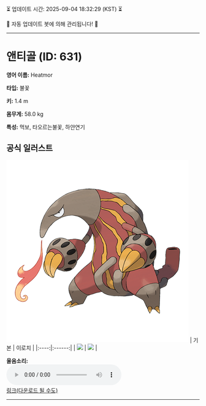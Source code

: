 
⏳ 업데이트 시간: 2025-09-04 18:32:29 (KST) ⏳

🤖 자동 업데이트 봇에 의해 관리됩니다! 🤖

---

# 앤티골 (ID: 631)
**영어 이름:** Heatmor

**타입:** 불꽃

**키:** 1.4 m

**몸무게:** 58.0 kg

**특성:** 먹보, 타오르는불꽃, 하얀연기

## 공식 일러스트
![](https://raw.githubusercontent.com/PokeAPI/sprites/master/sprites/pokemon/other/official-artwork/631.png)
| 기본 | 이로치 |
|:----:|:------:|
| <img src="http://play.pokemonshowdown.com/sprites/ani/heatmor.gif" width="200"> | <img src="http://play.pokemonshowdown.com/sprites/ani-shiny/heatmor.gif" width="200"> |

**울음소리:**<br><audio controls src="https://raw.githubusercontent.com/PokeAPI/cries/main/cries/pokemon/latest/631.ogg"></audio><br> [링크(다운로드 될 수도)](https://raw.githubusercontent.com/PokeAPI/cries/main/cries/pokemon/latest/631.ogg)


---
